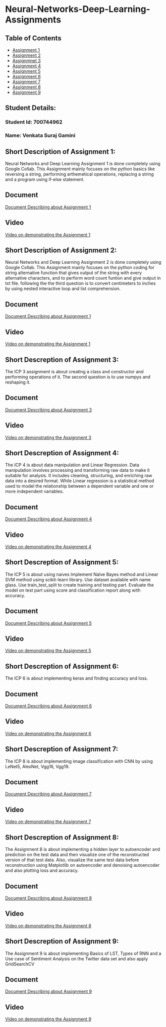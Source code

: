 # Neural-Networks-Deep-Learning-Assignments
## Table of Contents
- [Assignment 1](https://github.com/SurajGamini18/Neural-Networks-Deep-Learning-Assignments/tree/main/Assignment-1)
- [Assignment 2](https://github.com/SurajGamini18/Neural-Networks-Deep-Learning-Assignments/tree/main/Assignment%20-2)
- [Assignmnet 3](https://github.com/SurajGamini18/Neural-Networks-Deep-Learning-Assignments/tree/main/Assignment%20-3)
- [Assignment 4](https://github.com/SurajGamini18/Neural-Networks-Deep-Learning-Assignments/tree/main/Assignment-4)
- [Assignment 5](https://github.com/SurajGamini18/Neural-Networks-Deep-Learning-Assignments/tree/main/Assignment-5)
- [Assignment 6](https://github.com/SurajGamini18/Neural-Networks-Deep-Learning-Assignments/tree/main/Assignment-6)
- [Assignment 7](https://github.com/SurajGamini18/Neural-Networks-Deep-Learning-Assignments/tree/main/Assignment-7)
- [Assignment 8](https://github.com/SurajGamini18/Neural-Networks-Deep-Learning-Assignments/tree/main/Assignment-8)
- [Assignment 9](https://github.com/SurajGamini18/Neural-Networks-Deep-Learning-Assignments/tree/main/Assignment-9)
## Student Details:
### Student Id: 700744962
### Name: Venkata Suraj Gamini


## Short Description of Assignment 1: 
Neural Networks and Deep Learning Assignment 1 is done completely using Google Collab. This Assignment mainly focuses on the python basics like reversing a string, performing arthemetical operations, replacing a string and a program using if-else statement.
## Document
[Document Describing about Assignment 1](https://drive.google.com/file/d/1eerJwNsHczwKGxEhbsez3TEaGgAoMdbF/view?usp=sharing)

## Video
[Video on demonstrating the Assignment 1](https://drive.google.com/file/d/1Zg2NSOPlng448O9fo9vwKvvjATRrBqMv/view?usp=sharing) 


## Short Description of Assignment 2: 
Neural Networks and Deep Learning Assignment 2 is done completely using Google Collab. This Assignment mainly focuses on the python coding for string alternative function that gives output of the string with every alternative characters, and to perform word count funtion and give output in txt file. following the the third question is to convert centimeters to inches by using nested interactive loop and list comprehension.
## Document
[Document Describing about Assignment 1](https://drive.google.com/file/d/1PP2HcMiNlr2eABuouqlLMQnky7JHsEa8/view?usp=sharing)

## Video
[Video on demonstrating the Assignment 1](https://drive.google.com/file/d/163fs1Zg0OzK5-jtXd-R5TyoYPwWuSrUb/view?usp=sharing) 


## Short Descreption of Assignment 3:
The ICP 3 assignment is about creating a class and constructor and performing operations of it. The second question is to use numpys and reshaping it.
## Document
[Document Describing about Assignment 3](https://drive.google.com/file/d/17FyyzVxsFY52u7d_bhMbv_PvAyOdCYRO/view?usp=sharing)

## Video
[Video on demonstrating the Assignment 3](https://drive.google.com/file/d/1xgqdDjjs6FlZKETHdPtUE_WB0CXTC2gN/view?usp=sharing) 


## Short Descreption of Assignment 4:
The ICP 4 is about data manipulation and Linear Regression. Data manipulation involves processing and transforming raw data to make it suitable for analysis. It includes cleaning, structuring, and enriching raw data into a desired format. While Linear regression is a statistical method used to model the relationship between a dependent variable and one or more independent variables.
## Document
[Document Describing about Assignment 4](https://drive.google.com/file/d/1nRlMClQhWAU_JB2jbKzj_KvCOGmfcPev/view?usp=sharing)

## Video
[Video on demonstrating the Assignment 4](https://drive.google.com/file/d/11QQHx11gvbSUD1YaCACkKRa0pGilH6su/view?usp=sharing) 


## Short Descreption of Assignment 5:
The ICP 5 is about using naives Implement Naïve Bayes method and Linear SVM method using scikit-learn library. Use dataset available with name glass. Use train_test_split to create training and testing part. Evaluate the model on test part using score and classification report along with accuracy. 
## Document
[Document Describing about Assignment 5](https://drive.google.com/file/d/1sV_6UoxUdEKOpo8s7AkkgSYXKnxwRQcF/view?usp=sharing)

## Video
[Video on demonstrating the Assignment 5](https://drive.google.com/file/d/1KCXUxN9jdGee0h46VdZMz44PfHpcT4th/view?usp=sharing) 


## Short Descreption of Assignment 6:
The ICP 6 is about implementing keras and finding accuracy and loss.
## Document
[Document Describing about Assignment 6](https://drive.google.com/file/d/1CVAiya9MtnvWYDUV8vixwuZUusvtN9G3/view?usp=sharing)

## Video
[Video on demonstrating the Assignment 6](https://drive.google.com/file/d/15UquAR5hBpA633bbkjgOfLn-5tJBJvVL/view?usp=sharing) 


## Short Descreption of Assignment 7:
The ICP 8 is about implementing image classification with CNN by using LeNet5, AlexNet, Vgg16, Vgg19.
## Document
[Document Describing about Assignment 7](https://docs.google.com/document/d/1KRrALKpd6DOHRjkx3q2pqIUGMpGbgCDo/edit?usp=share_link&ouid=115006250578410786078&rtpof=true&sd=true)

## Video
[Video on demonstrating the Assignment 7](https://drive.google.com/file/d/1nPOhmuskQLbnIAktRZ4Nadie5K2CCneo/view?usp=share_link) 


## Short Descreption of Assignment 8:
The Assignment 8 is about implementing a hidden layer to autoencoder and prediction on the test data and then visualize one of the reconstructed version of that test data.
Also, visualize the same test data before reconstruction using Matplotlib on autoencoder and denoising autoencoder and also plotting loss and accuracy.
## Document
[Document Describing about Assignment 8](https://docs.google.com/document/d/1RF12l6315QL3n8qctTikJB--o081VlPB/edit?usp=share_link&ouid=115006250578410786078&rtpof=true&sd=true)

## Video
[Video on demonstrating the Assignment 8](https://drive.google.com/file/d/17eSZRUweTYzhOw_riIK997NjhlQ_nEcZ/view?usp=share_link)


## Short Descreption of Assignment 9:
The Assignment 9 is about implementing Basics of LST, Types of RNN and a Use case of Sentiment Analysis on the Twitter data set and also apply GridSearchCV 
## Document
[Document Describing about Assignment 9](https://drive.google.com/file/d/1WbGkZ43TYz5Sm1E7JtyV6tdUCNsc9Ei1/view?usp=share_link)

## Video
[Video on demonstrating the Assignment 9](https://drive.google.com/file/d/1Pg1O73kh2dk15DqurVja6tciqTnvbQe8/view?usp=share_link)







